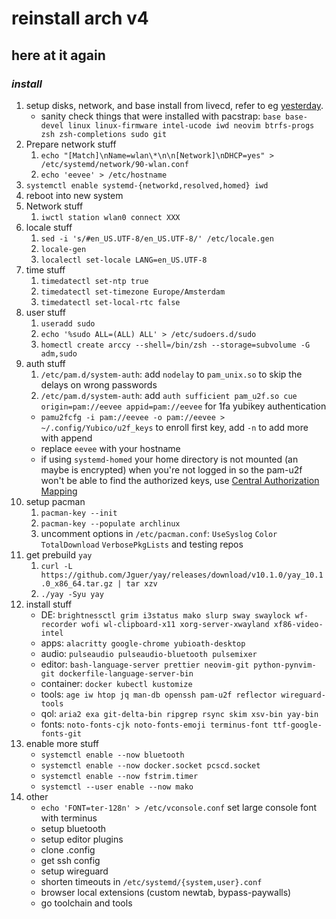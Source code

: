 # reinstall arch v4

## here at it again

### _install_

1. setup disks, network, and base install from livecd,
   refer to eg [yesterday](/blog/12020-11-08-arch-dm-crypt-btrfs/).
   - sanity check things that were installed with pacstrap:
     `base base-devel linux linux-firmware intel-ucode iwd neovim btrfs-progs zsh zsh-completions sudo git`
2. Prepare network stuff
   1. `echo "[Match]\nName=wlan\*\n\n[Network]\nDHCP=yes" > /etc/systemd/network/90-wlan.conf`
   2. `echo 'eevee' > /etc/hostname`
3. `systemctl enable systemd-{networkd,resolved,homed} iwd`
4. reboot into new system
5. Network stuff
   1. `iwctl station wlan0 connect XXX`
6. locale stuff
   1. `sed -i 's/#en_US.UTF-8/en_US.UTF-8/' /etc/locale.gen`
   2. `locale-gen`
   3. `localectl set-locale LANG=en_US.UTF-8`
7. time stuff
   1. `timedatectl set-ntp true`
   2. `timedatectl set-timezone Europe/Amsterdam`
   3. `timedatectl set-local-rtc false`
8. user stuff
   1. `useradd sudo`
   2. `echo '%sudo ALL=(ALL) ALL' > /etc/sudoers.d/sudo`
   3. `homectl create arccy --shell=/bin/zsh --storage=subvolume -G adm,sudo`
9. auth stuff
   1. `/etc/pam.d/system-auth`: add `nodelay` to `pam_unix.so` to skip the delays on wrong passwords
   2. `/etc/pam.d/system-auth`: add `auth sufficient pam_u2f.so cue origin=pam://eevee appid=pam://eevee` for 1fa yubikey authentication
   - `pamu2fcfg -i pam://eevee -o pam://eevee > ~/.config/Yubico/u2f_keys` to enroll first key, add `-n` to add more with append
   - replace `eevee` with your hostname
   - if using `systemd-homed` your home directory is not mounted (an maybe is encrypted) when you're not logged in so the pam-u2f won't be able to find the authorized keys,
     use [Central Authorization Mapping](https://github.com/Yubico/pam-u2f#central-authorization-mapping)
10. setup pacman
    1. `pacman-key --init`
    2. `pacman-key --populate archlinux`
    3. uncomment options in `/etc/pacman.conf`: `UseSyslog` `Color` `TotalDownload` `VerbosePkgLists` and testing repos
11. get prebuild `yay`
    1. `curl -L https://github.com/Jguer/yay/releases/download/v10.1.0/yay_10.1.0_x86_64.tar.gz | tar xzv`
    2. `./yay -Syu yay`
12. install stuff
    - DE: `brightnessctl grim i3status mako slurp sway swaylock wf-recorder wofi wl-clipboard-x11 xorg-server-xwayland xf86-video-intel`
    - apps: `alacritty google-chrome yubioath-desktop`
    - audio: `pulseaudio pulseaudio-bluetooth pulsemixer`
    - editor: `bash-language-server prettier neovim-git python-pynvim-git dockerfile-language-server-bin`
    - container: `docker kubectl kustomize`
    - tools: `age iw htop jq man-db openssh pam-u2f reflector wireguard-tools`
    - qol: `aria2 exa git-delta-bin ripgrep rsync skim xsv-bin yay-bin`
    - fonts: `noto-fonts-cjk noto-fonts-emoji terminus-font ttf-google-fonts-git`
13. enable more stuff
    - `systemctl enable --now bluetooth`
    - `systemctl enable --now docker.socket pcscd.socket`
    - `systemctl enable --now fstrim.timer`
    - `systemctl --user enable --now mako`
14. other
    - `echo 'FONT=ter-128n' > /etc/vconsole.conf` set large console font with terminus
    - setup bluetooth
    - setup editor plugins
    - clone .config
    - get ssh config
    - setup wireguard
    - shorten timeouts in `/etc/systemd/{system,user}.conf`
    - browser local extensions (custom newtab, bypass-paywalls)
    - go toolchain and tools
